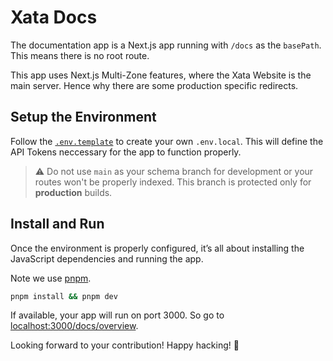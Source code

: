 # Xata Docs

The documentation app is a Next.js app running with `/docs` as the `basePath`. This means there is no root route.

This app uses Next.js Multi-Zone features, where the Xata Website is the main server. Hence why there are some production specific redirects.

## Setup the Environment

Follow the [`.env.template`](/.env.template) to create your own `.env.local`. This will define the API Tokens neccessary for the app to function properly.

> ⚠️ Do not use `main` as your schema branch for development or your routes won't be properly indexed. This branch is protected only for **production** builds.

## Install and Run

Once the environment is properly configured, it’s all about installing the JavaScript dependencies and running the app.

Note we use [pnpm](https://pnpm.io/).

```sh
pnpm install && pnpm dev
```

If available, your app will run on port 3000. So go to [localhost:3000/docs/overview](http://localhost:3000/docs/overview).

Looking forward to your contribution!
Happy hacking! 🎉
